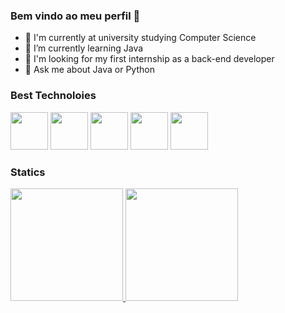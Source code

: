 ### Bem vindo ao meu perfil 👋

- 🔭 I'm currently at university studying Computer Science
- 🌱 I’m currently learning Java
- 🤔 I'm looking for my first internship as a back-end developer
- 💬 Ask me about Java or Python

### Best Technoloies

<img src="https://cdn.jsdelivr.net/gh/devicons/devicon/icons/javascript/javascript-original.svg" width="60" /> <img src="https://cdn.jsdelivr.net/gh/devicons/devicon/icons/typescript/typescript-original.svg" width="60" /> <img src="https://cdn.jsdelivr.net/gh/devicons/devicon/icons/react/react-original.svg" width="60" /> <img src="https://cdn.jsdelivr.net/gh/devicons/devicon/icons/vuejs/vuejs-original.svg" width="60" /> <img src="https://cdn.jsdelivr.net/gh/devicons/devicon/icons/apple/apple-original.svg" width="60" />


### Statics

<div>
 <a href="https://(https://github.com/jessica-silva-dev)">
  <img height="180em" src="https://github-readme-stats.vercel.app/api/top-langs/?username=jessica-silva-dev&layout=compact&langs_count=7&theme=dark"/>
  <img height="180em" src="https://github-readme-stats.vercel.app/api?username=jessica-silva-dev&show_icons=true&theme=dark&include_all_commits=true&count_private=true"/>
 </a>
</div>
